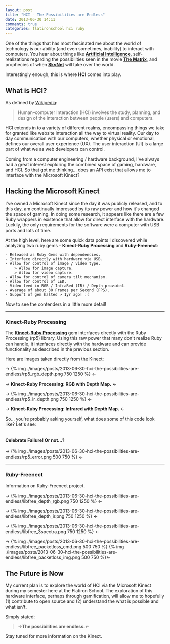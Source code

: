 ```yaml
---
layout: post
title: "HCI - The Possibilities are Endless"
date: 2013-06-30 14:11
comments: true
categories: flatironschool hci ruby
---
```


One of the things that has most fascinated me about the world of technology is our ability (and even sometimes, inability) to interact with computers. You hear about things like **[Artificial Intelligence](https://en.wikipedia.org/wiki/Artificial_intelligence "Definition of Artificial Intelligence")**, self-realizations regarding the possibilities seen in the movie **[The Matrix](http://www.imdb.com/title/tt0133093/)**, and prophecies of when **[SkyNet](http://terminator.wikia.com/wiki/Skynet)** will take over the world.  

Interestingly enough, this is where **HCI** comes into play.

## What is HCI?

As defined by [Wikipedia](https://en.wikipedia.org/wiki/Human%E2%80%93computer_interaction):

> Human–computer Interaction (HCI) involves the study, planning, and design of the interaction between people (users) and computers.

HCI extends in to a variety of different realms, encompassing things we take for granted like website interaction all the way to virtual reality. Our day to day communication with our computers, whether physical or emotional, defines our overall user experience (UX). The user interaction (UI) is a large part of what we as web developers can control.  

Coming from a computer engineering / hardware background, I've always had a great interest exploring the combined space of gaming, hardware, and HCI. So that got me thinking... does an API exist that allows me to interface with the Microsoft Kinect?

## Hacking the Microsoft Kinect

I've owned a Microsoft Kinect since the day it was publicly released, and to this day, am continually impressed by its raw power and how it's changed the space of gaming. In doing some research, it appears like there are a few Ruby wrappers in existence that allow for direct interface with the hardware. Luckily, the only requirements for the software were a computer with USB ports and lots of time.  

At the high level, here are some quick data points I discovered while analyzing two ruby gems - **Kinect-Ruby Processing** and **Ruby-Freenect**:

    - Released as Ruby Gems with dependencies.
    - Interface directly with hardware via USB.
    - Allow for control of image / video type.
        > Allow for image capture.
        > Allow for video capture.
    - Allow for control of camera tilt mechanism.
    - Allow for control of LED.
    - Video feed in RGB / InfraRed (IR) / Depth provided.
    - Average of about 30 Frames per Second (FPS).
    - Support of gem halted > 1yr ago! :(

Now to see the contenders in a little more detail!  

---

### Kinect-Ruby Processing

The **[Kinect-Ruby Processing](https://github.com/mudphone/Kinect-Ruby-Processing "Github of Kinect-Ruby Processing gem")** gem interfaces directly with the Ruby Processing (rp5) library. Using this raw power that many don't realize Ruby can handle, it interfaces directly with the hardware and can provide functionality as described in the previous section.  

Here are images taken directly from the Kinect:

-> {% img ./images/posts/2013-06-30-hci-the-possibilities-are-endless/rp5_rgb_depth.png 750 1250 %} <-

-> **Kinect-Ruby Processing: RGB with Depth Map.** <-

-> {% img ./images/posts/2013-06-30-hci-the-possibilities-are-endless/rp5_ir_depth.png 750 1250 %} <-

-> **Kinect-Ruby Processing: Infrared with Depth Map.** <-

So... you're probably asking yourself, what does some of this code look like? Let's see:

```ruby

```

#### Celebrate Failure! Or not...?

-> {% img ./images/posts/2013-06-30-hci-the-possibilities-are-endless/rp5_error.png 500 750 %} <-

---

### Ruby-Freenect

Information on Ruby-Freenect project.

-> {% img ./images/posts/2013-06-30-hci-the-possibilities-are-endless/libfree_depth_rgb.png 750 1250 %} <-

-> {% img ./images/posts/2013-06-30-hci-the-possibilities-are-endless/libfree_depth_ir.png 750 1250 %} <-

-> {% img ./images/posts/2013-06-30-hci-the-possibilities-are-endless/libfree_3spectra.png 750 1250 %} <-

-> {% img ./images/posts/2013-06-30-hci-the-possibilities-are-endless/libfree_packetloss_cmd.png 500 750 %} {% img ./images/posts/2013-06-30-hci-the-possibilities-are-endless/libfree_packetloss_img.png 500 750 %}<-

## The Future is Now

My current plan is to explore the world of HCI via the Microsoft Kinect during my semester here at the Flatiron School. The exploration of this hardware interface, perhaps through gamification, will allow me to hopefully (1) contribute to open source and (2) understand the what is possible and what isn't.  

Simply stated:

>->**The possibilities are endless.**<-

Stay tuned for more information on the Kinect.